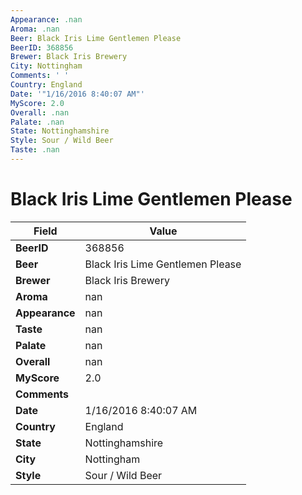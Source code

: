 ```yaml
---
Appearance: .nan
Aroma: .nan
Beer: Black Iris Lime Gentlemen Please
BeerID: 368856
Brewer: Black Iris Brewery
City: Nottingham
Comments: ' '
Country: England
Date: '"1/16/2016 8:40:07 AM"'
MyScore: 2.0
Overall: .nan
Palate: .nan
State: Nottinghamshire
Style: Sour / Wild Beer
Taste: .nan
---
```


# Black Iris Lime Gentlemen Please

| Field         | Value |
|---------------|-------|
| **BeerID** | 368856 |
| **Beer** | Black Iris Lime Gentlemen Please |
| **Brewer** | Black Iris Brewery |
| **Aroma** | nan |
| **Appearance** | nan |
| **Taste** | nan |
| **Palate** | nan |
| **Overall** | nan |
| **MyScore** | 2.0 |
| **Comments** |   |
| **Date** | 1/16/2016 8:40:07 AM |
| **Country** | England |
| **State** | Nottinghamshire |
| **City** | Nottingham |
| **Style** | Sour / Wild Beer |

